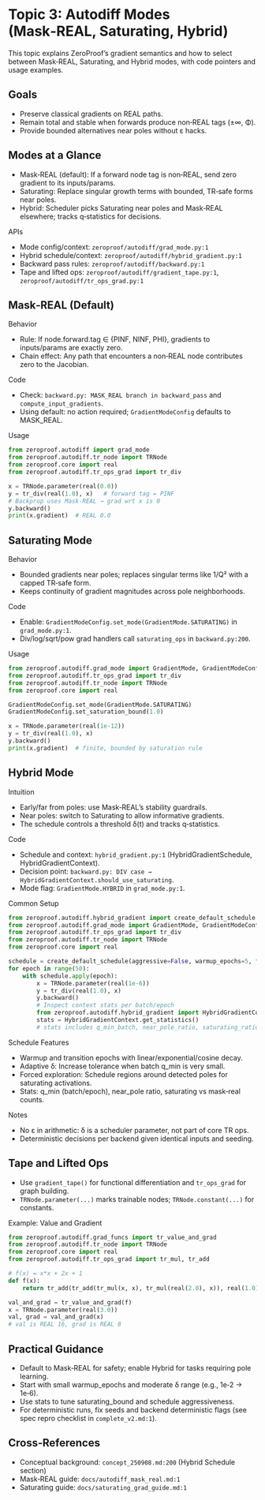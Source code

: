 # Topic 3: Autodiff Modes (Mask‑REAL, Saturating, Hybrid)

This topic explains ZeroProof’s gradient semantics and how to select between Mask‑REAL, Saturating, and Hybrid modes, with code pointers and usage examples.

## Goals
- Preserve classical gradients on REAL paths.
- Remain total and stable when forwards produce non‑REAL tags (±∞, Φ).
- Provide bounded alternatives near poles without ε hacks.

## Modes at a Glance
- Mask‑REAL (default): If a forward node tag is non‑REAL, send zero gradient to its inputs/params.
- Saturating: Replace singular growth terms with bounded, TR‑safe forms near poles.
- Hybrid: Scheduler picks Saturating near poles and Mask‑REAL elsewhere; tracks q‑statistics for decisions.

APIs
- Mode config/context: `zeroproof/autodiff/grad_mode.py:1`
- Hybrid schedule/context: `zeroproof/autodiff/hybrid_gradient.py:1`
- Backward pass rules: `zeroproof/autodiff/backward.py:1`
- Tape and lifted ops: `zeroproof/autodiff/gradient_tape.py:1`, `zeroproof/autodiff/tr_ops_grad.py:1`

## Mask‑REAL (Default)
Behavior
- Rule: If node.forward.tag ∈ {PINF, NINF, PHI}, gradients to inputs/params are exactly zero.
- Chain effect: Any path that encounters a non‑REAL node contributes zero to the Jacobian.

Code
- Check: `backward.py: MASK_REAL branch in backward_pass` and `compute_input_gradients`.
- Using default: no action required; `GradientModeConfig` defaults to MASK_REAL.

Usage
```python
from zeroproof.autodiff import grad_mode
from zeroproof.autodiff.tr_node import TRNode
from zeroproof.core import real
from zeroproof.autodiff.tr_ops_grad import tr_div

x = TRNode.parameter(real(0.0))
y = tr_div(real(1.0), x)   # forward tag = PINF
# Backprop uses Mask‑REAL → grad wrt x is 0
y.backward()
print(x.gradient)  # REAL 0.0
```

## Saturating Mode
Behavior
- Bounded gradients near poles; replaces singular terms like 1/Q² with a capped TR‑safe form.
- Keeps continuity of gradient magnitudes across pole neighborhoods.

Code
- Enable: `GradientModeConfig.set_mode(GradientMode.SATURATING)` in `grad_mode.py:1`.
- Div/log/sqrt/pow grad handlers call `saturating_ops` in `backward.py:200`.

Usage
```python
from zeroproof.autodiff.grad_mode import GradientMode, GradientModeConfig
from zeroproof.autodiff.tr_ops_grad import tr_div
from zeroproof.autodiff.tr_node import TRNode
from zeroproof.core import real

GradientModeConfig.set_mode(GradientMode.SATURATING)
GradientModeConfig.set_saturation_bound(1.0)

x = TRNode.parameter(real(1e-12))
y = tr_div(real(1.0), x)
y.backward()
print(x.gradient)  # finite, bounded by saturation rule
```

## Hybrid Mode
Intuition
- Early/far from poles: use Mask‑REAL’s stability guardrails.
- Near poles: switch to Saturating to allow informative gradients.
- The schedule controls a threshold δ(t) and tracks q‑statistics.

Code
- Schedule and context: `hybrid_gradient.py:1` (HybridGradientSchedule, HybridGradientContext).
- Decision point: `backward.py: DIV case → HybridGradientContext.should_use_saturating`.
- Mode flag: `GradientMode.HYBRID` in `grad_mode.py:1`.

Common Setup
```python
from zeroproof.autodiff.hybrid_gradient import create_default_schedule
from zeroproof.autodiff.grad_mode import GradientMode, GradientModeConfig
from zeroproof.autodiff.tr_ops_grad import tr_div
from zeroproof.autodiff.tr_node import TRNode
from zeroproof.core import real

schedule = create_default_schedule(aggressive=False, warmup_epochs=5, force_exploration=True)
for epoch in range(50):
    with schedule.apply(epoch):
        x = TRNode.parameter(real(1e-6))
        y = tr_div(real(1.0), x)
        y.backward()
        # Inspect context stats per batch/epoch
        from zeroproof.autodiff.hybrid_gradient import HybridGradientContext
        stats = HybridGradientContext.get_statistics()
        # stats includes q_min_batch, near_pole_ratio, saturating_ratio, etc.
```

Schedule Features
- Warmup and transition epochs with linear/exponential/cosine decay.
- Adaptive δ: Increase tolerance when batch q_min is very small.
- Forced exploration: Schedule regions around detected poles for saturating activations.
- Stats: q_min (batch/epoch), near_pole ratio, saturating vs mask‑real counts.

Notes
- No ε in arithmetic: δ is a scheduler parameter, not part of core TR ops.
- Deterministic decisions per backend given identical inputs and seeding.

## Tape and Lifted Ops
- Use `gradient_tape()` for functional differentiation and `tr_ops_grad` for graph building.
- `TRNode.parameter(...)` marks trainable nodes; `TRNode.constant(...)` for constants.

Example: Value and Gradient
```python
from zeroproof.autodiff.grad_funcs import tr_value_and_grad
from zeroproof.autodiff.tr_node import TRNode
from zeroproof.core import real
from zeroproof.autodiff.tr_ops_grad import tr_mul, tr_add

# f(x) = x*x + 2x + 1
def f(x):
    return tr_add(tr_add(tr_mul(x, x), tr_mul(real(2.0), x)), real(1.0))

val_and_grad = tr_value_and_grad(f)
x = TRNode.parameter(real(3.0))
val, grad = val_and_grad(x)
# val is REAL 16, grad is REAL 8
```

## Practical Guidance
- Default to Mask‑REAL for safety; enable Hybrid for tasks requiring pole learning.
- Start with small warmup_epochs and moderate δ range (e.g., 1e‑2 → 1e‑6).
- Use stats to tune saturating_bound and schedule aggressiveness.
- For deterministic runs, fix seeds and backend deterministic flags (see spec repro checklist in `complete_v2.md:1`).

## Cross‑References
- Conceptual background: `concept_250908.md:200` (Hybrid Schedule section)
- Mask‑REAL guide: `docs/autodiff_mask_real.md:1`
- Saturating guide: `docs/saturating_grad_guide.md:1`
